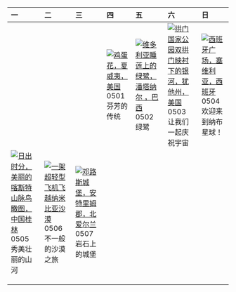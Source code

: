 | 一                                                                                                                                                                                                              | 二                                                                                                                                                                                             | 三                                                                                                                                                                                            | 四                                                                                                                                                                                 | 五                                                                                                                                                                                     | 六                                                                                                                                                                                                 | 日                                                                                                                                                                                         |
|:---------------------------------------------------------------------------------------------------------------------------------------------------------------------------------------------------------------|:----------------------------------------------------------------------------------------------------------------------------------------------------------------------------------------------|:---------------------------------------------------------------------------------------------------------------------------------------------------------------------------------------------|:----------------------------------------------------------------------------------------------------------------------------------------------------------------------------------|:--------------------------------------------------------------------------------------------------------------------------------------------------------------------------------------|:--------------------------------------------------------------------------------------------------------------------------------------------------------------------------------------------------|:------------------------------------------------------------------------------------------------------------------------------------------------------------------------------------------|
|                                                                                                                                                                                                                |                                                                                                                                                                                               |                                                                                                                                                                                              | [![](https://www.bing.com/th?id=OHR.PinkPlumeria_ZH-CN3890147555_320x240.jpg "鸡蛋花，夏威夷，美国")](https://www.bing.com/th?id=OHR.PinkPlumeria_ZH-CN3890147555_UHD.jpg)<br>0501<br>芬芳的传统 | [![](https://www.bing.com/th?id=OHR.BrazilHeron_ZH-CN7200229300_320x240.jpg "维多利亚睡莲上的绿鹭，潘塔纳尔 ，巴西")](https://www.bing.com/th?id=OHR.BrazilHeron_ZH-CN7200229300_UHD.jpg)<br>0502<br>绿鹭 | [![](https://www.bing.com/th?id=OHR.ArchesGalaxy_ZH-CN0954505086_320x240.jpg "拱门国家公园双拱门映衬下的银河，犹他州，美国")](https://www.bing.com/th?id=OHR.ArchesGalaxy_ZH-CN0954505086_UHD.jpg)<br>0503<br>让我们一起庆祝宇宙 | [![](https://www.bing.com/th?id=OHR.SevilleNaboo_ZH-CN1065227658_320x240.jpg "西班牙广场，塞维利亚，西班牙")](https://www.bing.com/th?id=OHR.SevilleNaboo_ZH-CN1065227658_UHD.jpg)<br>0504<br>欢迎来到纳布星球！ |
| [![](https://www.bing.com/th?id=OHR.BeginningofSummer25Y_ZH-CN2000519236_320x240.jpg "日出时分，美丽的喀斯特山脉鸟瞰图，中国桂林")](https://www.bing.com/th?id=OHR.BeginningofSummer25Y_ZH-CN2000519236_UHD.jpg)<br>0505<br>秀美壮丽的山河 | [![](https://www.bing.com/th?id=OHR.FlyoverNamibia_ZH-CN2114171516_320x240.jpg "一架超轻型飞机飞越纳米比亚沙漠")](https://www.bing.com/th?id=OHR.FlyoverNamibia_ZH-CN2114171516_UHD.jpg)<br>0506<br>不一般的沙漠之旅 | [![](https://www.bing.com/th?id=OHR.DunluceIreland_ZH-CN2412229757_320x240.jpg "邓路斯城堡，安特里姆郡，北爱尔兰")](https://www.bing.com/th?id=OHR.DunluceIreland_ZH-CN2412229757_UHD.jpg)<br>0507<br>岩石上的城堡 |                                                                                                                                                                                   |                                                                                                                                                                                       |                                                                                                                                                                                                   |                                                                                                                                                                                           |
|                                                                                                                                                                                                                |                                                                                                                                                                                               |                                                                                                                                                                                              |                                                                                                                                                                                   |                                                                                                                                                                                       |                                                                                                                                                                                                   |                                                                                                                                                                                           |
|                                                                                                                                                                                                                |                                                                                                                                                                                               |                                                                                                                                                                                              |                                                                                                                                                                                   |                                                                                                                                                                                       |                                                                                                                                                                                                   |                                                                                                                                                                                           |
|                                                                                                                                                                                                                |                                                                                                                                                                                               |                                                                                                                                                                                              |                                                                                                                                                                                   |                                                                                                                                                                                       |                                                                                                                                                                                                   |                                                                                                                                                                                           |
